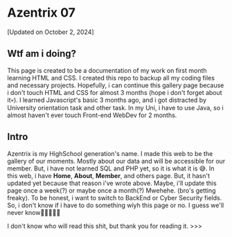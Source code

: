 # Azentrix 07

[Updated on October 2, 2024]
## Wtf am i doing?

This page is created to be a documentation of my work on first month learning HTML and CSS. I created this repo to backup all my coding files and necessary projects.
Hopefully, i can continue this gallery page because i don't touch HTML and CSS for almost 3 months (hope i don't forget about it💀). I learned Javascript's basic 3 months ago, and i got distracted by University orientation task and other task. In my Uni, i have to use Java, so i almost haven't ever touch Front-end WebDev for 2 months.

## Intro
Azentrix is my HighSchool generation's name. I made this web to be the gallery of our moments. Mostly about our data and will be accessible for our member. But, i have not learned SQL and PHP yet, so it is what it is 😅.
In this web, i have **Home**, **About**, **Member**, and others page. But, it hasn't updated yet because that reason i've wrote above. Maybe, i'll update this page once a week(?) or maybe once a month(?) Mwehehe. (bro's getting freaky). To be honest, i want to switch to BackEnd or Cyber Security fields. So, i don't know if i have to do something wiyh this page or no. I guess we'll never know🤷‍♂️🤫🧏‍♂️  

I don't know who will read this shit, but thank you for reading it. >>>
